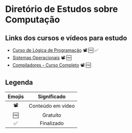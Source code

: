 # Diretório de Estudos sobre Computação

## Links dos cursos e vídeos para estudo

- [Curso de Lógica de Programação](https://www.youtube.com/watch?v=8mei6uVttho&list=PLHz_AreHm4dmSj0MHol_aoNYCSGFqvfXV) :film_projector: :free: :white_check_mark:
- [Sistemas Operacionais](https://www.youtube.com/watch?v=Rl6HhDvW984&list=PLxI8Can9yAHeK7GUEGxMsqoPRmJKwI9Jw) :film_projector: :free:
- [Compiladores - Curso Completo](https://www.youtube.com/watch?v=gxlxHYv-9oo&list=PLjcmNukBom6--0we1zrpoUE2GuRD-Me6W) :film_projector: :free:

## Legenda

Emojis|Significado
:---:|:---:
:film_projector:|Conteúdo em vídeo
:free:|Gratuíto
:white_check_mark:|Finalizado